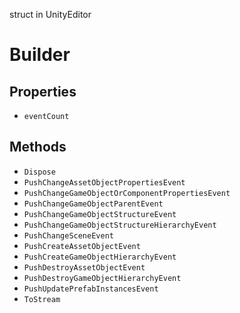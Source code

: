 struct in UnityEditor
# Builder

## Properties
- `eventCount`
## Methods
- `Dispose`
- `PushChangeAssetObjectPropertiesEvent`
- `PushChangeGameObjectOrComponentPropertiesEvent`
- `PushChangeGameObjectParentEvent`
- `PushChangeGameObjectStructureEvent`
- `PushChangeGameObjectStructureHierarchyEvent`
- `PushChangeSceneEvent`
- `PushCreateAssetObjectEvent`
- `PushCreateGameObjectHierarchyEvent`
- `PushDestroyAssetObjectEvent`
- `PushDestroyGameObjectHierarchyEvent`
- `PushUpdatePrefabInstancesEvent`
- `ToStream`
